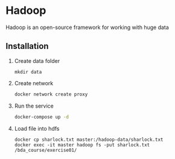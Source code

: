 # Hadoop
Hadoop is an open-source framework for working with huge data

## Installation

1. Create data folder
   ```
   mkdir data
   ```

1. Create network
   ``` bash
   docker network create proxy
   ```

1. Run the service
   ``` bash
   docker-compose up -d
   ```

1. Load file into hdfs
   ```
   docker cp sharlock.txt master:/hadoop-data/sharlock.txt
   docker exec -it master hadoop fs -put sharlock.txt /bda_course/exercise01/
   ```